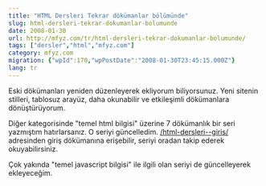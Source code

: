 ```yaml
---
title: "HTML Dersleri Tekrar dökümanlar bölümünde"
slug: html-dersleri-tekrar-dokumanlar-bolumunde
date: 2008-01-30
url: http://mfyz.com/tr/html-dersleri-tekrar-dokumanlar-bolumunde/
tags: ["dersler","html","mfyz.com"]
category: mfyz.com
migration: {"wpId":170,"wpPostDate":"2008-01-30T23:45:15.000Z"}
lang: tr
---
```


Eski dökümanları yeniden düzenleyerek ekliyorum biliyorsunuz. Yeni sitenin stilleri, tablosuz arayüz, daha okunabilir ve etkileşimli dökümanlara dönüştürüyorum.

Diğer kategorisinde "temel html bilgisi" üzerine 7 dökümanlık bir seri yazmıştım hatırlarsanız. O seriyi güncelledim. [/html-dersleri--giris/](/html-dersleri--giris/) adresinden giriş dökümanına erişebilir, seriyi oradan takip ederek okuyabilirsiniz.

Çok yakında "temel javascript bilgisi" ile ilgili olan seriyi de güncelleyerek ekleyeceğim.